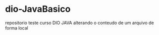 # dio-JavaBasico
repositorio teste curso DIO JAVA
alterando o conteudo de um arquivo de forma local
